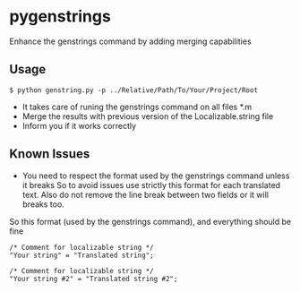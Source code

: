pygenstrings
============

Enhance the genstrings command by adding merging capabilities

Usage
---

    $ python genstring.py -p ../Relative/Path/To/Your/Project/Root

* It takes care of runing the genstrings command on all files *.m 
* Merge the results with previous version of the Localizable.string file
* Inform you if it works correctly

Known Issues
---
* You need to respect the format used by the genstrings command unless it breaks
So to avoid issues use strictly this format for each translated text.
Also do not remove the line break between two fields or it will breaks too.

So this format (used by the genstrings command), and everything should be fine

    /* Comment for localizable string */
    "Your string" = "Translated string";

    /* Comment for localizable string */
    "Your string #2" = "Translated string #2";

